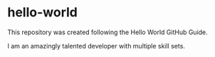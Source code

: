 # hello-world
This repository was created following the Hello World GitHub Guide.

I am an amazingly talented developer with multiple skill sets.
